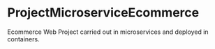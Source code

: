 # ProjectMicroserviceEcommerce
Ecommerce Web Project carried out in microservices and deployed in containers.

